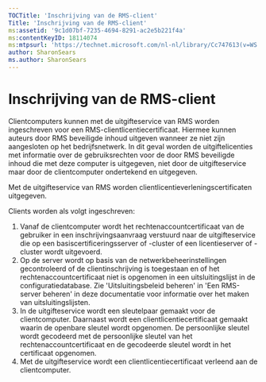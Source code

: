 ```yaml
---
TOCTitle: 'Inschrijving van de RMS-client'
Title: 'Inschrijving van de RMS-client'
ms:assetid: '9c1d07bf-7235-4694-8291-ac2e5b221f4a'
ms:contentKeyID: 18114074
ms:mtpsurl: 'https://technet.microsoft.com/nl-nl/library/Cc747613(v=WS.10)'
author: SharonSears
ms.author: SharonSears
---
```


Inschrijving van de RMS-client
==============================

Clientcomputers kunnen met de uitgifteservice van RMS worden ingeschreven voor een RMS-clientlicentiecertificaat. Hiermee kunnen auteurs door RMS beveiligde inhoud uitgeven wanneer ze niet zijn aangesloten op het bedrijfsnetwerk. In dit geval worden de uitgiftelicenties met informatie over de gebruiksrechten voor de door RMS beveiligde inhoud die met deze computer is uitgegeven, niet door de uitgifteservice maar door de clientcomputer ondertekend en uitgegeven.

Met de uitgifteservice van RMS worden clientlicentieverleningscertificaten uitgegeven.

Clients worden als volgt ingeschreven:

1.  Vanaf de clientcomputer wordt het rechtenaccountcertificaat van de gebruiker in een inschrijvingsaanvraag verstuurd naar de uitgifteservice die op een basiscertificeringsserver of -cluster of een licentieserver of -cluster wordt uitgevoerd.
2.  Op de server wordt op basis van de netwerkbeheerinstellingen gecontroleerd of de clientinschrijving is toegestaan en of het rechtenaccountcertificaat niet is opgenomen in een uitsluitingslijst in de configuratiedatabase. Zie 'Uitsluitingsbeleid beheren' in 'Een RMS-server beheren' in deze documentatie voor informatie over het maken van uitsluitingslijsten.
3.  In de uitgifteservice wordt een sleutelpaar gemaakt voor de clientcomputer. Daarnaast wordt een clientlicentiecertificaat gemaakt waarin de openbare sleutel wordt opgenomen. De persoonlijke sleutel wordt gecodeerd met de persoonlijke sleutel van het rechtenaccountcertificaat en de gecodeerde sleutel wordt in het certificaat opgenomen.
4.  Met de uitgifteservice wordt een clientlicentiecertificaat verleend aan de clientcomputer.

